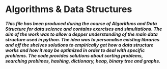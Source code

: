 # Algorithms & Data Structures

##### This file has been produced during the course of Algorithms and Data Structure for data science and contains exercises and simultations. The aim of the work was to allow a depper understanding of the main data structure used in python. The idea was to personalise existing libraries and off the shelves solutions to empirically get how a data structure works and how it may be optimized in order to deal with specific problems. The code provides solutions about sorting problems, searching problmes, hashing, dictionary, heap, binary tree and graphs. 
